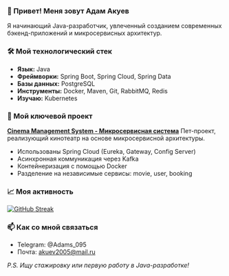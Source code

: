 ### 👋 Привет! Меня зовут Адам Акуев

Я начинающий Java-разработчик, увлеченный созданием современных бэкенд-приложений и микросервисных архитектур.

### 🛠️ Мой технологический стек
*   **Язык:** Java
*   **Фреймворки:** Spring Boot, Spring Cloud, Spring Data
*   **Базы данных:** PostgreSQL
*   **Инструменты:** Docker, Maven, Git, RabbitMQ, Redis
*   **Изучаю:** Kubernetes

### 🚀 Мой ключевой проект

**[Cinema Management System - Микросервисная система](https://github.com/adam-akuev/cinema)**
Пет-проект, реализующий кинотеатр на основе микросервисной архитектуры.
*   Использованы Spring Cloud (Eureka, Gateway, Config Server)
*   Асинхронная коммуникация через Kafka
*   Контейнеризация с помощью Docker
*   Разделение на независимые сервисы: movie, user, booking

### 📈 Моя активность

[![GitHub Streak](https://streak-stats.demolab.com/?user=admin-aluev&theme=dark)](https://git.io/streak-stats)

### 📫 Как со мной связаться
*   Telegram: @Adams_095
*   Почта: akuev2005@mail.ru

*P.S. Ищу стажировку или первую работу в Java-разработке!*

